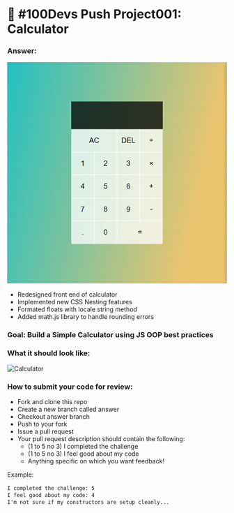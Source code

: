 # 🔢 #100Devs Push Project001: Calculator

### Answer:

<a href = "tjrelly.github.io/basic-calculator/" target = "_blank"><img src="calculator.png" alt="100Devs Calculator"/></a>

- Redesigned front end of calculator
- Implemented new CSS Nesting features
- Formated floats with locale string method
- Added math.js library to handle rounding errors

### Goal: Build a Simple Calculator using JS OOP best practices

### What it should look like:

![Calculator](calculator.jpg)

### How to submit your code for review:

- Fork and clone this repo
- Create a new branch called answer
- Checkout answer branch
- Push to your fork
- Issue a pull request
- Your pull request description should contain the following:
  - (1 to 5 no 3) I completed the challenge
  - (1 to 5 no 3) I feel good about my code
  - Anything specific on which you want feedback!

Example:
```
I completed the challenge: 5
I feel good about my code: 4
I'm not sure if my constructors are setup cleanly...
```
